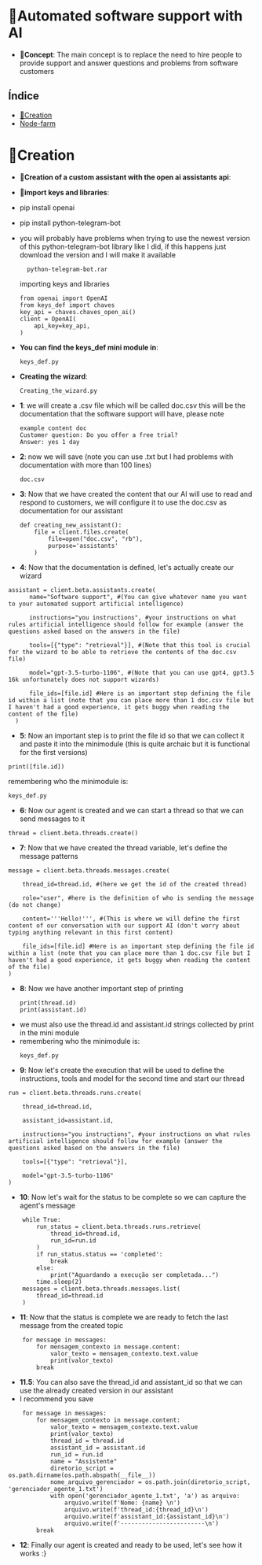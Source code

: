 # 🧠Automated software support with AI
* **💭Concept**:
The main concept is to replace the need to hire people to provide support and answer questions and problems from software customers
## Índice
- [📎Creation](#📎Creation)
- [Node-farm](#Node-farm-ad-twitch)
#
#
#
#
#
#
#
#
#
#
#
#
#
#
#
#
#
#
#
#
#
#
#
#
#
#
#
#
# 📎Creation
* **📎Creation of a custom assistant with the open ai assistants api**:
* **📂import keys and libraries**:
* pip install openai
* pip install python-telegram-bot
* you will probably have problems when trying to use the newest version of this python-telegram-bot library like I did, if this happens just download the version and I will make it available
  ```
    python-telegram-bot.rar
  ```
  importing keys and libraries
  ```
  from openai import OpenAI
  from keys_def import chaves
  key_api = chaves.chaves_open_ai()
  client = OpenAI(
      api_key=key_api,
  )
  ```
* **You can find the keys_def mini module in**:
  ```
  keys_def.py
  ```
  
* **Creating the wizard**:
  ```
  Creating_the_wizard.py
  ```
* **1**:  we will create a .csv file which will be called doc.csv this will be the documentation that the software support will have, please note
  ```
  example content doc
  Customer question: Do you offer a free trial?
  Answer: yes 1 day
  ```
* **2**: now we will save (note you can use .txt but I had problems with documentation with more than 100 lines)
  ```
  doc.csv
  ```
* **3**: Now that we have created the content that our AI will use to read and respond to customers, we will configure it to use the doc.csv as documentation for our assistant

  ```
  def creating_new_assistant():
      file = client.files.create(
          file=open("doc.csv", "rb"),
          purpose='assistants'
      )
  ```
* **4**: Now that the documentation is defined, let's actually create our wizard
```
assistant = client.beta.assistants.create(
      name="Software support", #(You can give whatever name you want to your automated support artificial intelligence)
  
      instructions="you instructions", #your instructions on what rules artificial intelligence should follow for example (answer the questions asked based on the answers in the file)
  
      tools=[{"type": "retrieval"}], #(Note that this tool is crucial for the wizard to be able to retrieve the contents of the doc.csv file)
  
      model="gpt-3.5-turbo-1106", #(Note that you can use gpt4, gpt3.5 16k unfortunately does not support wizards)
  
      file_ids=[file.id] #Here is an important step defining the file id within a list (note that you can place more than 1 doc.csv file but I haven't had a good experience, it gets buggy when reading the content of the file)
  )
```

* **5**: Now an important step is to print the file id so that we can collect it and paste it into the minimodule
(this is quite archaic but it is functional for the first versions)
```
print([file.id])
```
remembering who the minimodule is:
```
keys_def.py
```

* **6**: Now our agent is created and we can start a thread so that we can send messages to it
```
thread = client.beta.threads.create()
```

* **7**: Now that we have created the thread variable, let's define the message patterns
```
message = client.beta.threads.messages.create(
  
    thread_id=thread.id, #(here we get the id of the created thread)
  
    role="user", #here is the definition of who is sending the message (do not change)
  
    content='''Hello!''', #(This is where we will define the first content of our conversation with our support AI (don't worry about typing anything relevant in this first content)
  
    file_ids=[file.id] #Here is an important step defining the file id within a list (note that you can place more than 1 doc.csv file but I haven't had a good experience, it gets buggy when reading the content of the file)
)
```


* **8**: Now we have another important step of printing
  ```
  print(thread.id)
  print(assistant.id)
  ```
* we must also use the thread.id and assistant.id strings collected by print in the mini module
* remembering who the minimodule is:
  ```
  keys_def.py
  ```
* **9**: Now let's create the execution that will be used to define the instructions, tools and model for the second time and start our thread
```
run = client.beta.threads.runs.create(
    
    thread_id=thread.id,
    
    assistant_id=assistant.id, 
    
    instructions="you instructions", #your instructions on what rules artificial intelligence should follow for example (answer the questions asked based on the answers in the file)
    
    tools=[{"type": "retrieval"}],
    
    model="gpt-3.5-turbo-1106" 
)
```

* **10**: Now let's wait for the status to be complete so we can capture the agent's message
```
    while True:
        run_status = client.beta.threads.runs.retrieve(
            thread_id=thread.id,
            run_id=run.id
        )
        if run_status.status == 'completed': 
            break
        else:
            print("Aguardando a execução ser completada...")
        time.sleep(2)  
    messages = client.beta.threads.messages.list(
        thread_id=thread.id
    )
```
* **11**: Now that the status is complete we are ready to fetch the last message from the created topic
```
    for message in messages:
        for mensagem_contexto in message.content:  
            valor_texto = mensagem_contexto.text.value
            print(valor_texto)
        break
```
* **11.5**: You can also save the thread_id and assistant_id so that we can use the already created version in our assistant
* I recommend you save
```
    for message in messages:
        for mensagem_contexto in message.content:  
            valor_texto = mensagem_contexto.text.value
            print(valor_texto)
            thread_id = thread.id
            assistant_id = assistant.id
            run_id = run.id
            name = "Assistente"
            diretorio_script = os.path.dirname(os.path.abspath(__file__))
            nome_arquivo_gerenciador = os.path.join(diretorio_script, 'gerenciador_agente_1.txt')
            with open('gerenciador_agente_1.txt', 'a') as arquivo:
                arquivo.write(f'Nome: {name} \n')
                arquivo.write(f'thread_id:{thread_id}\n')
                arquivo.write(f'assistant_id:{assistant_id}\n')
                arquivo.write(f'------------------------\n')
        break

```
* **12**: Finally our agent is created and ready to be used, let's see how it works :}
